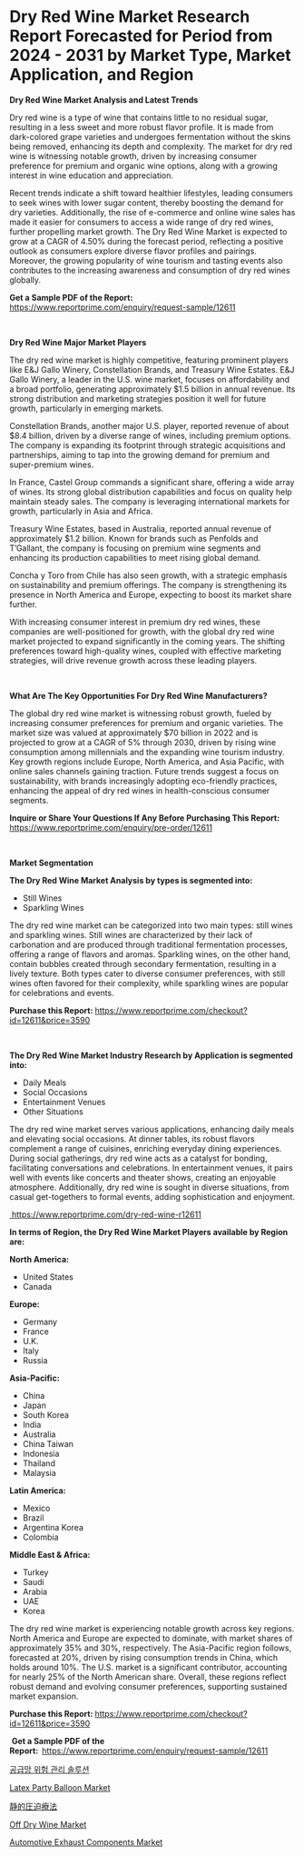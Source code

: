 <p><h1>Dry Red Wine Market Research Report Forecasted for Period from 2024 -  2031 by Market Type, Market Application, and Region</h1></p><p><strong>Dry Red Wine Market Analysis and Latest Trends</strong></p>
<p><p>Dry red wine is a type of wine that contains little to no residual sugar, resulting in a less sweet and more robust flavor profile. It is made from dark-colored grape varieties and undergoes fermentation without the skins being removed, enhancing its depth and complexity. The market for dry red wine is witnessing notable growth, driven by increasing consumer preference for premium and organic wine options, along with a growing interest in wine education and appreciation.</p><p>Recent trends indicate a shift toward healthier lifestyles, leading consumers to seek wines with lower sugar content, thereby boosting the demand for dry varieties. Additionally, the rise of e-commerce and online wine sales has made it easier for consumers to access a wide range of dry red wines, further propelling market growth. The Dry Red Wine Market is expected to grow at a CAGR of 4.50% during the forecast period, reflecting a positive outlook as consumers explore diverse flavor profiles and pairings. Moreover, the growing popularity of wine tourism and tasting events also contributes to the increasing awareness and consumption of dry red wines globally.</p></p>
<p><strong>Get a Sample PDF of the Report:&nbsp;</strong> <a href="https://www.reportprime.com/enquiry/request-sample/12611">https://www.reportprime.com/enquiry/request-sample/12611</a></p>
<p>&nbsp;</p>
<p><strong>Dry Red Wine Major Market Players</strong></p>
<p><p>The dry red wine market is highly competitive, featuring prominent players like E&J Gallo Winery, Constellation Brands, and Treasury Wine Estates. E&J Gallo Winery, a leader in the U.S. wine market, focuses on affordability and a broad portfolio, generating approximately $1.5 billion in annual revenue. Its strong distribution and marketing strategies position it well for future growth, particularly in emerging markets.</p><p>Constellation Brands, another major U.S. player, reported revenue of about $8.4 billion, driven by a diverse range of wines, including premium options. The company is expanding its footprint through strategic acquisitions and partnerships, aiming to tap into the growing demand for premium and super-premium wines.</p><p>In France, Castel Group commands a significant share, offering a wide array of wines. Its strong global distribution capabilities and focus on quality help maintain steady sales. The company is leveraging international markets for growth, particularly in Asia and Africa.</p><p>Treasury Wine Estates, based in Australia, reported annual revenue of approximately $1.2 billion. Known for brands such as Penfolds and T’Gallant, the company is focusing on premium wine segments and enhancing its production capabilities to meet rising global demand.</p><p>Concha y Toro from Chile has also seen growth, with a strategic emphasis on sustainability and premium offerings. The company is strengthening its presence in North America and Europe, expecting to boost its market share further.</p><p>With increasing consumer interest in premium dry red wines, these companies are well-positioned for growth, with the global dry red wine market projected to expand significantly in the coming years. The shifting preferences toward high-quality wines, coupled with effective marketing strategies, will drive revenue growth across these leading players.</p></p>
<p>&nbsp;</p>
<p><strong>What Are The Key Opportunities For Dry Red Wine Manufacturers?</strong></p>
<p><p>The global dry red wine market is witnessing robust growth, fueled by increasing consumer preferences for premium and organic varieties. The market size was valued at approximately $70 billion in 2022 and is projected to grow at a CAGR of 5% through 2030, driven by rising wine consumption among millennials and the expanding wine tourism industry. Key growth regions include Europe, North America, and Asia Pacific, with online sales channels gaining traction. Future trends suggest a focus on sustainability, with brands increasingly adopting eco-friendly practices, enhancing the appeal of dry red wines in health-conscious consumer segments.</p></p>
<p><strong>Inquire or Share Your Questions If Any Before Purchasing This Report:</strong> <a href="https://www.reportprime.com/enquiry/pre-order/12611">https://www.reportprime.com/enquiry/pre-order/12611</a></p>
<p>&nbsp;</p>
<p><strong>Market Segmentation</strong></p>
<p><strong>The Dry Red Wine Market Analysis by types is segmented into:</strong></p>
<p><ul><li>Still Wines</li><li>Sparkling Wines</li></ul></p>
<p><p>The dry red wine market can be categorized into two main types: still wines and sparkling wines. Still wines are characterized by their lack of carbonation and are produced through traditional fermentation processes, offering a range of flavors and aromas. Sparkling wines, on the other hand, contain bubbles created through secondary fermentation, resulting in a lively texture. Both types cater to diverse consumer preferences, with still wines often favored for their complexity, while sparkling wines are popular for celebrations and events.</p></p>
<p><strong>Purchase this Report:&nbsp;</strong><a href="https://www.reportprime.com/checkout?id=12611&price=3590">https://www.reportprime.com/checkout?id=12611&price=3590</a></p>
<p>&nbsp;</p>
<p><strong>The Dry Red Wine Market Industry Research by Application is segmented into:</strong></p>
<p><ul><li>Daily Meals</li><li>Social Occasions</li><li>Entertainment Venues</li><li>Other Situations</li></ul></p>
<p><p>The dry red wine market serves various applications, enhancing daily meals and elevating social occasions. At dinner tables, its robust flavors complement a range of cuisines, enriching everyday dining experiences. During social gatherings, dry red wine acts as a catalyst for bonding, facilitating conversations and celebrations. In entertainment venues, it pairs well with events like concerts and theater shows, creating an enjoyable atmosphere. Additionally, dry red wine is sought in diverse situations, from casual get-togethers to formal events, adding sophistication and enjoyment.</p></p>
<p><a href="https://www.reportprime.com/dry-red-wine-r12611">&nbsp;https://www.reportprime.com/dry-red-wine-r12611</a></p>
<p><strong>In terms of Region, the Dry Red Wine Market Players available by Region are:</strong></p>
<p>
    <p> <strong> North America: </strong>
        <ul>
            <li>United States</li>
            <li>Canada</li>
        </ul>
        </p> 
    <p> <strong> Europe: </strong>
        <ul>
            <li>Germany</li>
            <li>France</li>
            <li>U.K.</li>
            <li>Italy</li>
            <li>Russia</li>
        </ul>
        </p> 
    <p> <strong> Asia-Pacific: </strong>
        <ul>
            <li>China</li>
            <li>Japan</li>
            <li>South Korea</li>
            <li>India</li>
            <li>Australia</li>
            <li>China Taiwan</li>
            <li>Indonesia</li>
            <li>Thailand</li>
            <li>Malaysia</li>
        </ul>
        </p> 
    <p> <strong> Latin America: </strong>
        <ul>
            <li>Mexico</li>
            <li>Brazil</li>
            <li>Argentina Korea</li>
            <li>Colombia</li>
        </ul>
        </p> 
    <p> <strong> Middle East & Africa: </strong>
        <ul>
            <li>Turkey</li>
            <li>Saudi</li>
            <li>Arabia</li>
            <li>UAE</li>
            <li>Korea</li>
        </ul>
    </p>
    </p>
<p><p>The dry red wine market is experiencing notable growth across key regions. North America and Europe are expected to dominate, with market shares of approximately 35% and 30%, respectively. The Asia-Pacific region follows, forecasted at 20%, driven by rising consumption trends in China, which holds around 10%. The U.S. market is a significant contributor, accounting for nearly 25% of the North American share. Overall, these regions reflect robust demand and evolving consumer preferences, supporting sustained market expansion.</p></p>
<p><strong>Purchase this Report: </strong><a href="https://www.reportprime.com/checkout?id=12611&price=3590">https://www.reportprime.com/checkout?id=12611&price=3590</a></p>
<p>&nbsp;<strong>Get a Sample PDF of the Report:&nbsp;&nbsp;</strong><a href="https://www.reportprime.com/enquiry/request-sample/12611">https://www.reportprime.com/enquiry/request-sample/12611</a></p>
<p><strong></strong></p>
<p><p><a href="https://medium.com/@ayesakhan333/%EA%B3%B5%EA%B8%89%EB%A7%9D-%EB%A6%AC%EC%8A%A4%ED%81%AC-%EA%B4%80%EB%A6%AC-%EC%86%94%EB%A3%A8%EC%85%98-%EC%8B%9C%EC%9E%A5-%EA%B7%9C%EB%AA%A8-%EC%84%B1%EC%9E%A5-%EC%8B%9C%EC%9E%A5-%EC%84%B8%EB%B6%84%ED%99%94-%EB%B0%8F-%EC%A7%80%EC%97%AD-%ED%86%B5%EC%B0%B0%EB%A0%A5%EC%97%90-%EB%94%B0%EB%A5%B8-%EC%82%B0%EC%97%85-%EB%B6%84%EC%84%9D%EA%B3%BC-2031%EB%85%84%EA%B9%8C%EC%A7%80%EC%9D%98-%EC%98%88%EC%B8%A1-3e4108921a37">공급망 위험 관리 솔루션</a></p><p><a href="https://medium.com/@kelleebernier1851/global-latex-party-balloon-market-opportunities-and-forecast-for-period-from-2024-to-2031-a1c5b1a33f93">Latex Party Balloon Market</a></p><p><a href="https://medium.com/@vadkqfca47/%E9%9D%99%E7%9A%84%E5%9C%A7%E7%B8%AE%E7%99%82%E6%B3%95%E5%B8%82%E5%A0%B4%E3%81%AE%E8%A6%8F%E6%A8%A1-%E3%82%B7%E3%82%A7%E3%82%A2%E3%81%8A%E3%82%88%E3%81%B3%E3%83%88%E3%83%AC%E3%83%B3%E3%83%89%E5%88%86%E6%9E%90%E3%83%AC%E3%83%9D%E3%83%BC%E3%83%88-%E4%BD%BF%E7%94%A8%E5%85%88-%E7%97%85%E9%99%A2-%E3%82%AF%E3%83%AA%E3%83%8B%E3%83%83%E3%82%AF-%E7%A0%94%E7%A9%B6%E3%82%BB%E3%83%B3%E3%82%BF%E3%83%BC-%E3%81%9D%E3%81%AE%E4%BB%96-%E5%88%A5-%E7%94%9F%E5%8E%9F%E6%9D%90%E6%96%99%E5%88%A5-2031%E5%B9%B4%E3%81%BE%E3%81%A7%E3%81%AE%E4%BA%88%E6%B8%AC-1db49101ef5f">静的圧迫療法</a></p><p><a href="https://github.com/BryceTownsendr/Market-Research-Report-List-6/blob/main/off-dry-wine-market.md">Off Dry Wine Market</a></p><p><a href="https://www.linkedin.com/pulse/global-perspectives-automotive-exhaust-components-market-nzuqe?trackingId=gITUs2ivTRG%2FaScNyWdvSQ%3D%3D">Automotive Exhaust Components Market</a></p></p>